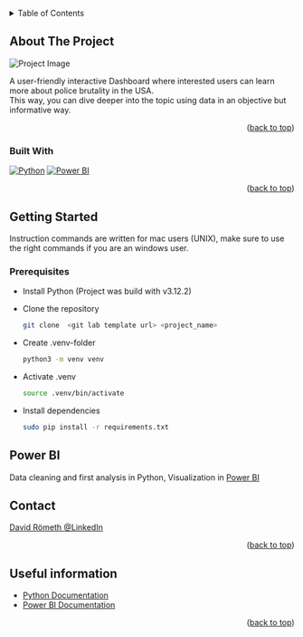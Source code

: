 <a id="readme-top"></a>

<!-- TABLE OF CONTENTS -->
<details>
  <summary>Table of Contents</summary>
  <ol>
    <li>
      <a href="#about-the-project">About The Project</a>
      <ul>
        <li><a href="#built-with">Built With</a></li>
      </ul>
    </li>
    <li>
      <a href="#getting-started">Getting Started</a>
      <ul>
        <li><a href="#prerequisites">Prerequisites</a></li>
        <li><a href="#installation">Installation</a></li>
      </ul>
    </li>
    <li><a href="#usage">Usage</a></li>
    <li><a href="#roadmap">Roadmap</a></li>
    <li><a href="#contributing">Contributing</a></li>
    <li><a href="#license">License</a></li>
    <li><a href="#contact">Contact</a></li>
    <li><a href="#useful-information">Useful information</a></li>
  </ol>
</details>

<!-- ABOUT THE PROJECT -->

## About The Project

![Project Image](https://static01.nyt.com/images/2020/06/02/opinion/02protest_print/merlin_173017842_2257c506-5b15-4691-995b-04b2974d4a6d-articleLarge.jpg)

A user-friendly interactive Dashboard where interested users can learn more about police brutality in the USA.<br>
This way, you can dive deeper into the topic using data in an objective but informative way.

<p align="right">(<a href="#readme-top">back to top</a>)</p>

### Built With


[![Python][Python]][Python-url]
[![Power BI][Power BI]][PowerBI-url]

<p align="right">(<a href="#readme-top">back to top</a>)</p>

<!-- GETTING STARTED -->

## Getting Started
 
Instruction commands are written for mac users (UNIX), make sure to use the right commands if you are an windows user.

### Prerequisites

- Install Python (Project was build with v3.12.2)

- Clone the repository

  ```sh
  git clone  <git lab template url> <project_name>
  ```


- Create .venv-folder

  ```sh
  python3 -m venv venv
  ```

- Activate .venv

  ```sh
  source .venv/bin/activate
    ```


- Install dependencies

  ```sh
  sudo pip install -r requirements.txt
  ```

## Power BI 
Data cleaning and first analysis in Python, Visualization in [Power BI](https://app.powerbi.com/groups/me/reports/e6b2cfac-059e-46f2-a962-294be2026e67/3627c248a28a39b83ad9?ctid=3f997f44-998e-40ab-a814-4db66712c837&experience=power-bi)

## Contact

[David Römeth @LinkedIn](https://www.linkedin.com/in/davidroemeth/)

<p align="right">(<a href="#readme-top">back to top</a>)</p>

<!-- ACKNOWLEDGMENTS -->

## Useful information

- [Python Documentation](https://www.python.org/doc/)
- [Power BI Documentation](https://learn.microsoft.com/de-de/power-bi/)

<p align="right">(<a href="#readme-top">back to top</a>)</p>

<!-- MARKDOWN LINKS & IMAGES -->
<!-- https://www.markdownguide.org/basic-syntax/#reference-style-links -->

[contributors-shield]: https://img.shields.io/github/contributors/othneildrew/Best-README-Template.svg?style=for-the-badge
[contributors-url]: https://github.com/othneildrew/Best-README-Template/graphs/contributors
[forks-shield]: https://img.shields.io/github/forks/othneildrew/Best-README-Template.svg?style=for-the-badge
[forks-url]: https://github.com/othneildrew/Best-README-Template/network/members
[stars-shield]: https://img.shields.io/github/stars/othneildrew/Best-README-Template.svg?style=for-the-badge
[stars-url]: https://github.com/othneildrew/Best-README-Template/stargazers
[issues-shield]: https://img.shields.io/github/issues/othneildrew/Best-README-Template.svg?style=for-the-badge
[issues-url]: https://github.com/othneildrew/Best-README-Template/issues
[license-shield]: https://img.shields.io/github/license/othneildrew/Best-README-Template.svg?style=for-the-badge
[license-url]: https://github.com/othneildrew/Best-README-Template/blob/master/LICENSE.txt
[linkedin-shield]: https://img.shields.io/badge/-LinkedIn-black.svg?style=for-the-badge&logo=linkedin&colorB=555
[linkedin-url]: https://linkedin.com/in/othneildrew
[product-screenshot]: images/screenshot.png
[Next.js]: https://img.shields.io/badge/next.js-000000?style=for-the-badge&logo=nextdotjs&logoColor=white
[Next-url]: https://nextjs.org/
[React.js]: https://img.shields.io/badge/React-20232A?style=for-the-badge&logo=react&logoColor=61DAFB
[React-url]: https://reactjs.org/
[Vue.js]: https://img.shields.io/badge/Vue.js-35495E?style=for-the-badge&logo=vuedotjs&logoColor=4FC08D
[Vue-url]: https://vuejs.org/
[Angular.io]: https://img.shields.io/badge/Angular-DD0031?style=for-the-badge&logo=angular&logoColor=white
[Angular-url]: https://angular.io/
[Svelte.dev]: https://img.shields.io/badge/Svelte-4A4A55?style=for-the-badge&logo=svelte&logoColor=FF3E00
[Svelte-url]: https://svelte.dev/
[Laravel.com]: https://img.shields.io/badge/Laravel-FF2D20?style=for-the-badge&logo=laravel&logoColor=white
[Laravel-url]: https://laravel.com
[Bootstrap.com]: https://img.shields.io/badge/Bootstrap-563D7C?style=for-the-badge&logo=bootstrap&logoColor=white
[Bootstrap-url]: https://getbootstrap.com
[JQuery.com]: https://img.shields.io/badge/jQuery-0769AD?style=for-the-badge&logo=jquery&logoColor=white
[JQuery-url]: https://jquery.com
[Flask]: https://img.shields.io/badge/flask-%23000.svg?style=for-the-badge&logo=flask&logoColor=white
[Flask-url]: https://flask.palletsprojects.com/en/3.0.x/
[Chakra]: https://img.shields.io/badge/chakra-%234ED1C5.svg?style=for-the-badge&logo=chakraui&logoColor=white
[Chakra-url]: https://v2.chakra-ui.com/
[JavaScript]: https://img.shields.io/badge/javascript-%23323330.svg?style=for-the-badge&logo=javascript&logoColor=%23F7DF1E
[JavaScript-url]: https://developer.mozilla.org/en-US/docs/Web/JavaScript
[Python]: https://img.shields.io/badge/python-3670A0?style=for-the-badge&logo=python&logoColor=ffdd54
[Python-url]: https://www.python.org/
[Vite]: https://img.shields.io/badge/vite-%23646CFF.svg?style=for-the-badge&logo=vite&logoColor=white
[Vite-url]: https://vitejs.dev/
[Render]: https://img.shields.io/badge/Render-%46E3B7.svg?style=for-the-badge&logo=render&logoColor=white
[Render-url]: https://render.com/

[Power BI]: https://img.shields.io/badge/powerbi-3670A0?style=for-the-badge&logo=powerbi&logoColor=ffdd54
[PowerBI-url]: https://www.microsoft.com/de-de/power-platform/products/power-bi?market=de
